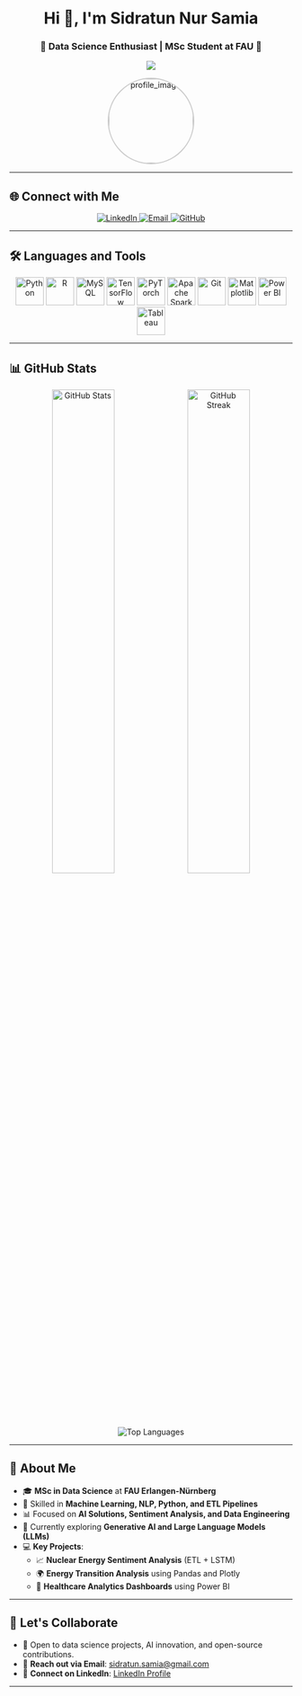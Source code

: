 <h1 align="center">Hi 👋, I'm Sidratun Nur Samia</h1>
<h3 align="center">🌟 Data Science Enthusiast | MSc Student at FAU 🌟</h3>

<!-- Typing Animation -->
<p align="center">
  <img src="https://readme-typing-svg.herokuapp.com?font=Roboto&size=22&color=6A46D4&center=true&vCenter=true&width=450&lines=Data+Science+Enthusiast;Machine+Learning+Practitioner;Passionate+about+AI+%26+NLP;Open+to+Collaboration+%26+Learning" />
</p>

<!-- Profile Image -->
<p align="center">
  <img src="https://via.placeholder.com/150" alt="profile_image" width="150" height="150" style="border-radius: 50%; border: 2px solid #ccc;" />
</p>

---

## 🌐 **Connect with Me**
<p align="center">
  <a href="https://www.linkedin.com/in/snsamia/" target="_blank">
    <img src="https://img.shields.io/badge/LinkedIn-%230077B5.svg?style=for-the-badge&logo=linkedin&logoColor=white" alt="LinkedIn"/>
  </a>
  <a href="mailto:sidratun.samia@gmail.com" target="_blank">
    <img src="https://img.shields.io/badge/Email-D14836?style=for-the-badge&logo=gmail&logoColor=white" alt="Email"/>
  </a>
  <a href="https://github.com/snsamia" target="_blank">
    <img src="https://img.shields.io/badge/GitHub-333333?style=for-the-badge&logo=github&logoColor=white" alt="GitHub"/>
  </a>
</p>


---
## 🛠️ **Languages and Tools**
<p align="center">
  <!-- Python -->
  <a href="https://www.python.org/" target="_blank" style="text-decoration: none;">
    <img src="https://cdn.jsdelivr.net/gh/devicons/devicon/icons/python/python-original.svg" alt="Python" width="50" height="50" style="display: inline-block;"/>
  </a>
  <!-- R -->
  <a href="https://www.r-project.org/" target="_blank" style="text-decoration: none;">
    <img src="https://cdn.jsdelivr.net/gh/devicons/devicon/icons/r/r-original.svg" alt="R" width="50" height="50" style="display: inline-block;"/>
  </a>
  <!-- MySQL -->
  <a href="https://www.mysql.com/" target="_blank" style="text-decoration: none;">
    <img src="https://cdn.jsdelivr.net/gh/devicons/devicon/icons/mysql/mysql-original.svg" alt="MySQL" width="50" height="50" style="display: inline-block;"/>
  </a>
  <!-- TensorFlow -->
  <a href="https://www.tensorflow.org/" target="_blank" style="text-decoration: none;">
    <img src="https://cdn.jsdelivr.net/gh/devicons/devicon/icons/tensorflow/tensorflow-original.svg" alt="TensorFlow" width="50" height="50" style="display: inline-block;"/>
  </a>
  <!-- PyTorch -->
  <a href="https://pytorch.org/" target="_blank" style="text-decoration: none;">
    <img src="https://cdn.jsdelivr.net/gh/devicons/devicon/icons/pytorch/pytorch-original.svg" alt="PyTorch" width="50" height="50" style="display: inline-block;"/>
  </a>
  <!-- Apache Spark -->
  <a href="https://spark.apache.org/" target="_blank" style="text-decoration: none;">
    <img src="https://cdn.jsdelivr.net/gh/devicons/devicon/icons/apache/apache-original.svg" alt="Apache Spark" width="50" height="50" style="display: inline-block;"/>
  </a>
  <!-- Git -->
  <a href="https://git-scm.com/" target="_blank" style="text-decoration: none;">
    <img src="https://cdn.jsdelivr.net/gh/devicons/devicon/icons/git/git-original.svg" alt="Git" width="50" height="50" style="display: inline-block;"/>
  </a>
  <!-- Matplotlib -->
  <a href="https://matplotlib.org/" target="_blank" style="text-decoration: none;">
    <img src="https://upload.wikimedia.org/wikipedia/commons/8/84/Matplotlib_icon.svg" alt="Matplotlib" width="50" height="50" style="display: inline-block;"/>
  </a>
  <!-- Power BI -->
  <a href="https://powerbi.microsoft.com/" target="_blank" style="text-decoration: none;">
    <img src="https://img.icons8.com/color/48/000000/power-bi.png" alt="Power BI" width="50" height="50" style="display: inline-block;"/>
  </a>
  <!-- Tableau -->
  <a href="https://www.tableau.com/" target="_blank" style="text-decoration: none;">
    <img src="https://cdn.worldvectorlogo.com/logos/tableau-software.svg" alt="Tableau" width="50" height="50" style="display: inline-block;"/>
  </a>
</p>

---

## 📊 **GitHub Stats**
<p align="center">
  <img width="47%" src="https://github-readme-stats.vercel.app/api?username=snsamia&show_icons=true&theme=light&count_private=true" alt="GitHub Stats" />
  <img width="47%" src="https://github-readme-streak-stats.herokuapp.com/?user=snsamia&theme=light" alt="GitHub Streak" />
</p>

<p align="center">
  <img src="https://github-readme-stats.vercel.app/api/top-langs/?username=snsamia&layout=compact&theme=light" alt="Top Languages" />
</p>

---

## 🚀 **About Me**
- 🎓 **MSc in Data Science** at **FAU Erlangen-Nürnberg**  
- 🧠 Skilled in **Machine Learning, NLP, Python, and ETL Pipelines**  
- 📊 Focused on **AI Solutions, Sentiment Analysis, and Data Engineering**  
- 🌱 Currently exploring **Generative AI and Large Language Models (LLMs)**  
- 💻 **Key Projects**:  
   - 📈 **Nuclear Energy Sentiment Analysis** (ETL + LSTM)  
   - 🌍 **Energy Transition Analysis** using Pandas and Plotly  
   - 🏥 **Healthcare Analytics Dashboards** using Power BI  

---

## 🎯 **Let's Collaborate**
- 🤝 Open to data science projects, AI innovation, and open-source contributions.  
- 💌 **Reach out via Email**: [sidratun.samia@gmail.com](mailto:sidratun.samia@gmail.com)  
- 🔗 **Connect on LinkedIn**: [LinkedIn Profile](https://linkedin.com/in/sidratun-nur-samia)  

---


